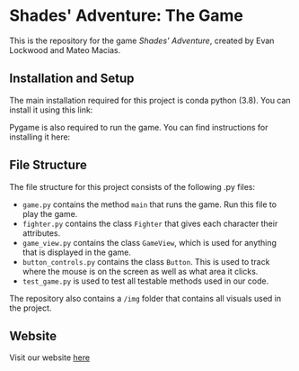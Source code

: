 # Shades' Adventure: The Game

This is the repository for the game *Shades' Adventure*, created by Evan Lockwood and Mateo Macias.

## Installation and Setup

The main installation required for this project is conda python (3.8). You can install it using this link: 

Pygame is also required to run the game. You can find instructions for installing it here:

## File Structure

The file structure for this project consists of the following .py files:
- `game.py` contains the method `main` that runs the game. Run this file to play the game.
- `fighter.py` contains the class `Fighter` that gives each character their attributes.
- `game_view.py` contains the class `GameView`, which is used for anything that is displayed in the game.
- `button_controls.py` contains the class `Button`. This is used to track where the mouse is on the screen as well as what area it clicks.
- `test_game.py` is used to test all testable methods used in our code.

The repository also contains a `/img` folder that contains all visuals used in the project.

## Website

Visit our website [here](https://olincollege.github.io/shades_adventure/)